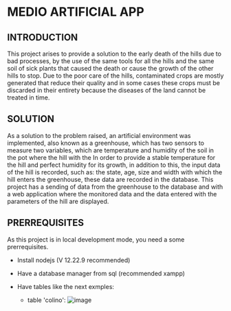 # MEDIO ARTIFICIAL APP

## INTRODUCTION
This project arises to provide a solution to the early death of the hills due to bad processes, 
by the use of the same tools for all the hills and the same soil of sick plants that caused the death or cause 
the growth of the other hills to stop. Due to the poor care of the hills, contaminated crops are mostly generated 
that reduce their quality and in some cases these crops must be discarded in their entirety because the diseases 
of the land cannot be treated in time.


## SOLUTION 
As a solution to the problem raised, an artificial environment was implemented, also known as a greenhouse, which has two sensors to measure two variables, which are temperature and humidity of the soil in the pot where the hill with the In order to provide a stable temperature for the hill and perfect humidity for its growth, in addition to this, the input data of the hill is recorded, such as: the state, age, size and width with which the hill enters the greenhouse, these data are recorded in the database. This project has a sending of data from the greenhouse to the database and with a web application where the monitored data and the data entered with the parameters of the hill are displayed.

## PRERREQUISITES
As this project is in local development mode, you need a some prerrequisites.

- Install nodejs (V 12.22.9 recommended)
- Have a database manager from sql (recommended xampp)
- Have tables like the next exmples:
    
    -  table 'colino':  ![image](https://user-images.githubusercontent.com/87032143/203472307-2495eb14-6599-436f-a992-6146948ec146.png)
    


